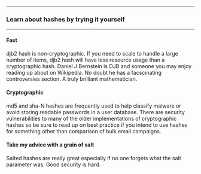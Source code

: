 ***
### Learn about hashes by trying it yourself
***

#### Fast

djb2 hash is non-cryptographic. If you need to scale to handle a large number of items, djb2 hash will have less resource usage than a cryptographic hash. Daniel J Bernstein is DJB and someone you may enjoy reading up about on Wikipedia. No doubt he has a facscinating controversies section. A truly brilliant mathemetician.

#### Cryptographic

md5 and sha-N hashes are frequently used to help classify malware or avoid storing readable passwords in a user database. There are security vulnerabilities to many of the older implementations of cryptographic hashes so be sure to read up on best practice if you intend to use hashes for something other than comparison of bulk email campaigns. 

#### Take my advice with a grain of salt

Salted hashes are really great especially if no one forgets what the salt parameter was. Good security is hard.